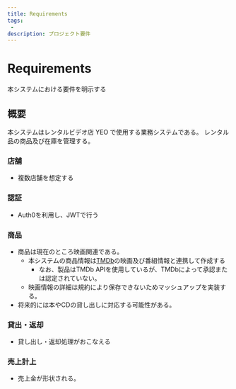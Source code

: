 ```yaml
---
title: Requirements
tags:
 -
description: プロジェクト要件
---
```


# Requirements

本システムにおける要件を明示する

## 概要
本システムはレンタルビデオ店 YEO で使用する業務システムである。
レンタル品の商品及び在庫を管理する。

### 店舗
- 複数店舗を想定する

### 認証
- Auth0を利用し、JWTで行う

### 商品
- 商品は現在のところ映画関連である。
  - 本システムの商品情報は[TMDb](https://www.themoviedb.org/)の映画及び番組情報と連携して作成する
    - なお、製品はTMDb APIを使用しているが、TMDbによって承認または認定されていない。
  - 映画情報の詳細は規約により保存できないためマッシュアップを実装する。
- 将来的には本やCDの貸し出しに対応する可能性がある。

### 貸出・返却
- 貸し出し・返却処理がおこなえる

### 売上計上
- 売上金が形状される。
